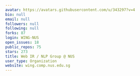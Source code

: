 ```yaml
---
avatar: https://avatars.githubusercontent.com/u/343297?v=4
bio: null
email: null
followers: null
following: null
forks: 87
login: WING-NUS
open_issues: 18
public_repos: 75
stars: 273
title: Web IR / NLP Group @ NUS
user_type: Organization
website: wing.comp.nus.edu.sg
---
```


